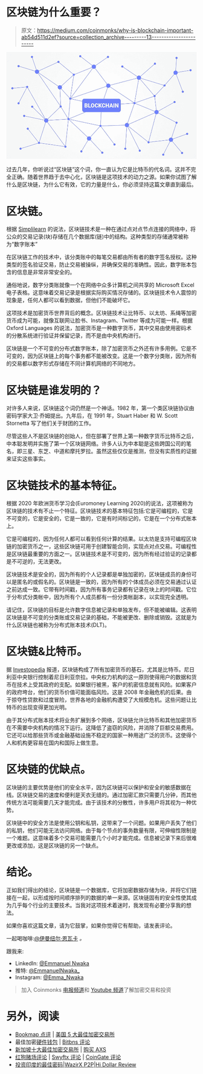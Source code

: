 # 区块链为什么重要？

> 原文：<https://medium.com/coinmonks/why-is-blockchain-important-ab54d511d2ef?source=collection_archive---------13----------------------->

![](img/6273872a28f14340af5c5af9f8210d2e.png)

过去几年，你听说过“区块链”这个词，你一直认为它是比特币的代名词。这并不完全正确。随着世界趋于去中心化，区块链是这项技术的动力之源。如果你试图了解什么是区块链，为什么它有效，它的力量是什么，你必须坚持这篇文章直到最后。

# 区块链。

根据 [Simplilearn](https://www.simplilearn.com/tutorials/blockchain-tutorial/blockchain-technology) 的说法，区块链技术是一种在通过点对点节点连接的网络中，将公众的交易记录(块)存储在几个数据库(链)中的结构。这种类型的存储通常被称为“数字账本”

在区块链工作的技术中，该分类账中的每笔交易都由所有者的数字签名授权。这种类型的签名验证交易，防止交易被操纵，并确保交易的准确性。因此，数字账本包含的信息是非常非常安全的。

通俗地说，数字分类账就像一个在网络中众多计算机之间共享的 Microsoft Excel 电子表格。这意味着交易记录是根据实际购买情况存储的。区块链技术令人震惊的现象是，任何人都可以看到数据，但他们不能破坏它。

这项技术是加密货币世界背后的概念。区块链技术让比特币、以太坊、系绳等加密货币成为可能，就像互联网让脸书、Instagram、Twitter 等成为可能一样。根据 Oxford Languages 的说法，加密货币是一种数字货币，其中交易由使用密码术的分散系统进行验证并保留记录，而不是由中央机构进行。

区块链是一个不可变的分布式数字账本，除了加密货币之外还有许多用例。它是不可变的，因为区块链上的每个事务都不能被改变。这是一个数字分类账，因为所有的交易都以数字形式存储在不同计算机网络的不同地方。

# 区块链是谁发明的？

对许多人来说，区块链这个词仍然是一个神话。1982 年，第一个类区块链协议由密码学家大卫·乔姆提出。九年后，在 1991 年，Stuart Haber 和 W. Scott Stornetta 写了他们关于财团的工作。

尽管这些人不是区块链的创始人，但在部署了世界上第一种数字货币比特币之后，中本聪发明并实施了第一个区块链网络。许多人认为中本聪是这些跨国公司的笔名，即三星、东芝、中道和摩托罗拉。虽然这些仅仅是推测，但没有实质性的证据来证实这些事实。

# 区块链技术的基本特征。

根据 2020 年欧洲货币学习会(Euromoney Learning 2020)的说法，这项被称为区块链的技术有不止一个特征。区块链技术的基本特征包括:它是可编程的，它是不可变的，它是安全的，它是一致的，它是有时间标记的，它是在一个分布式账本上。

它是可编程的，因为任何人都可以看到任何计算的结果。以太坊是支持可编程区块链的加密货币之一，这些区块链可用于创建智能合同，实现点对点交易。可编程性是区块链最重要的方面之一。区块链技术是不可变的，因为所有经过验证的记录都是不可逆的，无法更改。

区块链技术是安全的，因为所有的个人记录都是单独加密的，区块链成员的身份可以是匿名的或假名的。区块链是一致的，因为所有的个体成员必须在交易通过认证之前达成一致。它带有时间戳，因为所有事务记录都有记录在块上的时间戳。它位于分布式分类帐中，因为所有个人成员都有一份分类帐副本，以实现完全透明。

请记住，区块链的目标是允许数字信息被记录和单独发布，但不能被编辑。这表明区块链是不可变的分类账或交易记录的基础，不能被更改、删除或销毁。这就是为什么区块链也被称为分布式账本技术(DLT)。

# 区块链&比特币。

据 [Investopedia](https://www.investopedia.com/terms/b/blockchain.asp) 报道，区块链构成了所有加密货币的基石，尤其是比特币。尼日利亚中央银行控制着尼日利亚奈拉。中央权力机构的这一原则使得用户的数据和货币在技术上受其政府的支配。如果银行被黑，客户的机密信息就有风险。如果客户的政府垮台，他们的货币价值可能面临风险。这是 2008 年金融危机的后果。由于掠夺性贷款和过度冒险，世界各地的金融机构遭受了大规模危机。这些问题让比特币的出现变得更加光明。

由于其分布式账本技术将业务扩展到多个网络，区块链允许比特币和其他加密货币在不需要中央机构的情况下运行。这降低了盗窃的风险，并消除了巨额交易费用。它还可以给那些货币或金融基础设施不稳定的国家一种用途广泛的货币。这使得个人和机构更容易在国内和国际上做生意。

# 区块链的优缺点。

区块链的主要优势是他们的安全水平，因为区块链可以保护和安全的敏感数据在线。区块链交易的速度和便利是天衣无缝的。通过加密汇款只需要几分钟，而其他传统方法可能需要几天才能完成。由于该技术的分散性，许多用户将其视为一种优势。

区块链中的安全方法是使用公钥和私钥，这带来了一个问题。如果用户丢失了他们的私钥，他们可能无法访问网络。由于每个节点的事务数量有限，可伸缩性限制是一个难题。这意味着多个交易可能需要几个小时才能完成。信息被记录下来后很难更改或添加，这是区块链的另一个缺点。

# 结论。

正如我们得出的结论，区块链是一个数据库，它将加密数据存储为块，并将它们链接在一起，以形成按时间顺序排列的数据的单一来源。区块链固有的安全性使其成为几乎每个行业的主要技术。当我对这项技术着迷时，我发现有必要分享我的想法。

如果你喜欢这篇文章，请为它鼓掌，如果你觉得它有帮助，请发表评论。

一起喝咖啡:[@伊曼纽尔·恩瓦卡](http://e.nwaka1512@gmail.com/) *。*

跟我来:

*   LinkedIn: [@Emmanuel Nwaka](https://www.linkedin.com/in/emmanuel-nwaka)
*   推特: [@EmmanuelNwaka_](https://twitter.com/EmmanuelNwaka_)
*   Instagram: [@Emma_Nwaka](https://instagram.com/emma_nwaka)

> 加入 Coinmonks [电报频道](https://t.me/coincodecap)和 [Youtube 频道](https://www.youtube.com/c/coinmonks/videos)了解加密交易和投资

# 另外，阅读

*   [Bookmap 点评](https://coincodecap.com/bookmap-review-2021-best-trading-software) | [美国 5 大最佳加密交易所](https://coincodecap.com/crypto-exchange-usa)
*   最佳加密[硬件钱包](/coinmonks/hardware-wallets-dfa1211730c6) | [Bitbns 评论](/coinmonks/bitbns-review-38256a07e161)
*   [新加坡十大最佳加密交易所](https://coincodecap.com/crypto-exchange-in-singapore) | [购买 AXS](https://coincodecap.com/buy-axs-token)
*   [红狗赌场评论](https://coincodecap.com/red-dog-casino-review) | [Swyftx 评论](https://coincodecap.com/swyftx-review) | [CoinGate 评论](https://coincodecap.com/coingate-review)
*   [投资印度的最佳密码](https://coincodecap.com/best-crypto-to-invest-in-india-in-2021)|[WazirX P2P](https://coincodecap.com/wazirx-p2p)|[Hi Dollar Review](https://coincodecap.com/hi-dollar-review)